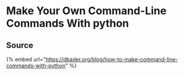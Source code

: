 # Make Your Own Command-Line Commands With python

## Source

{% embed url="https://dbader.org/blog/how-to-make-command-line-commands-with-python" %}

## 

